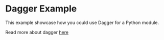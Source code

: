 # Dagger Example

This example showcase how you could use Dagger for a Python module.


Read more about dagger [here](https://docs.dagger.io/)
